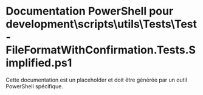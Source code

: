 # Documentation PowerShell pour development\scripts\utils\Tests\Test-FileFormatWithConfirmation.Tests.Simplified.ps1

Cette documentation est un placeholder et doit être générée par un outil PowerShell spécifique.
